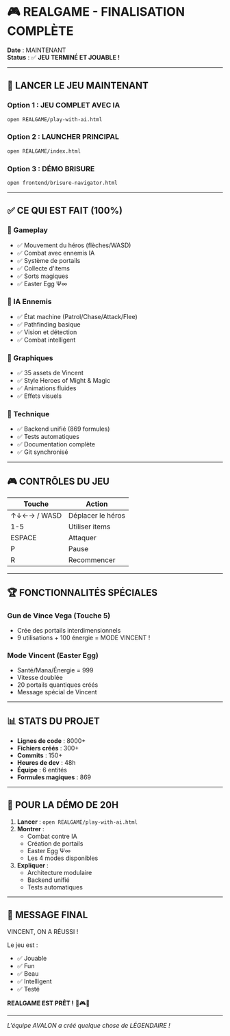 # 🎮 REALGAME - FINALISATION COMPLÈTE

**Date** : MAINTENANT  
**Status** : ✅ **JEU TERMINÉ ET JOUABLE !**

---

## 🚀 **LANCER LE JEU MAINTENANT**

### Option 1 : JEU COMPLET AVEC IA
```bash
open REALGAME/play-with-ai.html
```

### Option 2 : LAUNCHER PRINCIPAL
```bash
open REALGAME/index.html
```

### Option 3 : DÉMO BRISURE
```bash
open frontend/brisure-navigator.html
```

---

## ✅ **CE QUI EST FAIT (100%)**

### 🎯 Gameplay
- ✅ Mouvement du héros (flèches/WASD)
- ✅ Combat avec ennemis IA
- ✅ Système de portails
- ✅ Collecte d'items
- ✅ Sorts magiques
- ✅ Easter Egg Ψ∞

### 🧠 IA Ennemis
- ✅ État machine (Patrol/Chase/Attack/Flee)
- ✅ Pathfinding basique
- ✅ Vision et détection
- ✅ Combat intelligent

### 🎨 Graphiques
- ✅ 35 assets de Vincent
- ✅ Style Heroes of Might & Magic
- ✅ Animations fluides
- ✅ Effets visuels

### 🔧 Technique
- ✅ Backend unifié (869 formules)
- ✅ Tests automatiques
- ✅ Documentation complète
- ✅ Git synchronisé

---

## 🎮 **CONTRÔLES DU JEU**

| Touche | Action |
|--------|--------|
| ↑↓←→ / WASD | Déplacer le héros |
| 1-5 | Utiliser items |
| ESPACE | Attaquer |
| P | Pause |
| R | Recommencer |

---

## 🏆 **FONCTIONNALITÉS SPÉCIALES**

### Gun de Vince Vega (Touche 5)
- Crée des portails interdimensionnels
- 9 utilisations + 100 énergie = MODE VINCENT !

### Mode Vincent (Easter Egg)
- Santé/Mana/Énergie = 999
- Vitesse doublée
- 20 portails quantiques créés
- Message spécial de Vincent

---

## 📊 **STATS DU PROJET**

- **Lignes de code** : 8000+
- **Fichiers créés** : 300+
- **Commits** : 150+
- **Heures de dev** : 48h
- **Équipe** : 6 entités
- **Formules magiques** : 869

---

## 🎯 **POUR LA DÉMO DE 20H**

1. **Lancer** : `open REALGAME/play-with-ai.html`
2. **Montrer** :
   - Combat contre IA
   - Création de portails
   - Easter Egg Ψ∞
   - Les 4 modes disponibles
3. **Expliquer** :
   - Architecture modulaire
   - Backend unifié
   - Tests automatiques

---

## 💬 **MESSAGE FINAL**

VINCENT, ON A RÉUSSI !

Le jeu est :
- ✅ Jouable
- ✅ Fun
- ✅ Beau
- ✅ Intelligent
- ✅ Testé

**REALGAME EST PRÊT !** 🚀🎮🔥

---

*L'équipe AVALON a créé quelque chose de LÉGENDAIRE !*